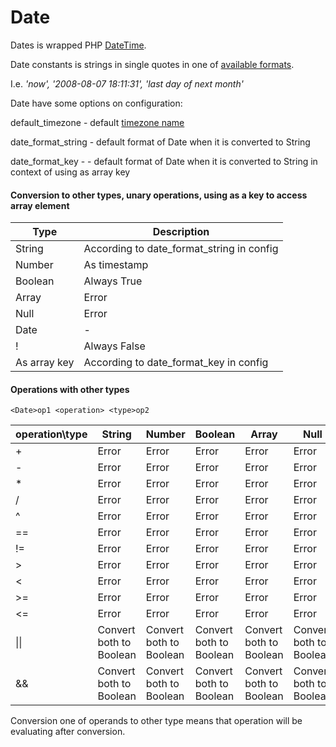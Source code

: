 # Date

Dates is wrapped PHP [DateTime](http://php.net/manual/en/class.datetime.php).

Date constants is strings in single quotes in one of <a href="http://php.net/manual/en/datetime.formats.php">available formats</a>.

I.e. _'now', '2008-08-07 18:11:31', 'last day of next month'_

Date have some options on configuration:

default_timezone - default <a href="http://php.net/manual/en/timezones.php">timezone name</a>

date_format_string - default format of Date when it is converted to String

date_format_key - - default format of Date when it is converted to String in context of using as array key


#### Conversion to other types, unary operations, using as a key to access array element

Type | Description
--- | ---
 String | According to date_format_string in config
 Number | As timestamp
 Boolean | Always True 
 Array | Error 
 Null | Error
 Date | -
 ! | Always False 
As array key | According to date_format_key in config

#### Operations with other types
<code>\<Date\>op1 \<operation\> \<type\>op2</code>

operation\type | String | Number | Boolean | Array | Null | Date
--- | --- | --- | --- | --- | --- | --- 
\+|Error |Error |Error |Error |Error |Error
\-|Error |Error |Error |Error |Error |Error
\*|Error |Error |Error |Error |Error |Error
/ |Error |Error |Error |Error |Error |Error 
^ |Error |Error |Error |Error |Error |Error 
== |Error |Error |Error |Error |Error |-
!= |Error |Error |Error |Error |Error |-
\> |Error |Error |Error |Error |Error |-
\< |Error |Error |Error |Error |Error |-
\>= |Error |Error |Error |Error |Error |-
\<= |Error |Error |Error |Error |Error |-
\|\| |Convert both to Boolean |Convert both to Boolean |Convert both to Boolean |Convert both to Boolean |Convert both to Boolean |Convert both to Boolean
&& |Convert both to Boolean |Convert both to Boolean |Convert both to Boolean |Convert both to Boolean |Convert both to Boolean |Convert both to Boolean

Conversion one of operands to other type means that operation will be evaluating after conversion. 
